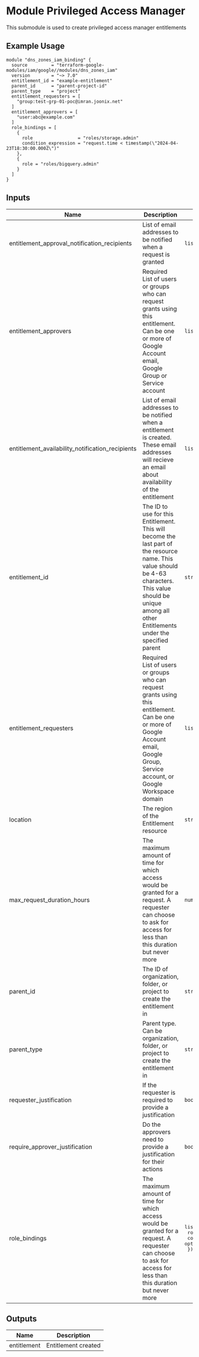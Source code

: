 # Module Privileged Access Manager

This submodule is used to create privileged access manager entitlements

## Example Usage
```
module "dns_zones_iam_binding" {
  source         = "terraform-google-modules/iam/google//modules/dns_zones_iam"
  version        = "~> 7.0"
  entitlement_id = "example-entitlement"
  parent_id      = "parent-project-id"
  parent_type    = "project"
  entitlement_requesters = [
    "group:test-grp-01-poc@imran.joonix.net"
  ]
  entitlement_approvers = [
    "user:abc@example.com"
  ]
  role_bindings = [
    {
      role                 = "roles/storage.admin"
      condition_expression = "request.time < timestamp(\"2024-04-23T18:30:00.000Z\")"
    },
    {
      role = "roles/bigquery.admin"
    }
  ]
}
```

<!-- BEGINNING OF PRE-COMMIT-TERRAFORM DOCS HOOK -->
## Inputs

| Name | Description | Type | Default | Required |
|------|-------------|------|---------|:--------:|
| entitlement\_approval\_notification\_recipients | List of email addresses to be notified when a request is granted | `list(string)` | `null` | no |
| entitlement\_approvers | Required List of users or groups who can request grants using this entitlement. Can be one or more of Google Account email, Google Group or Service account | `list(string)` | n/a | yes |
| entitlement\_availability\_notification\_recipients | List of email addresses to be notified when a entitlement is created. These email addresses will recieve an email about availability of the entitlement | `list(string)` | `null` | no |
| entitlement\_id | The ID to use for this Entitlement. This will become the last part of the resource name. This value should be 4-63 characters. This value should be unique among all other Entitlements under the specified parent | `string` | n/a | yes |
| entitlement\_requesters | Required List of users or groups who can request grants using this entitlement. Can be one or more of Google Account email, Google Group, Service account, or Google Workspace domain | `list(string)` | n/a | yes |
| location | The region of the Entitlement resource | `string` | `"global"` | no |
| max\_request\_duration\_hours | The maximum amount of time for which access would be granted for a request. A requester can choose to ask for access for less than this duration but never more | `number` | `1` | no |
| parent\_id | The ID of organization, folder, or project to create the entitlement in | `string` | n/a | yes |
| parent\_type | Parent type. Can be organization, folder, or project to create the entitlement in | `string` | n/a | yes |
| requester\_justification | If the requester is required to provide a justification | `bool` | `true` | no |
| require\_approver\_justification | Do the approvers need to provide a justification for their actions | `bool` | `true` | no |
| role\_bindings | The maximum amount of time for which access would be granted for a request. A requester can choose to ask for access for less than this duration but never more | <pre>list(object({<br>    role                 = string<br>    condition_expression = optional(string)<br>  }))</pre> | n/a | yes |

## Outputs

| Name | Description |
|------|-------------|
| entitlement | Entitlement created |

<!-- END OF PRE-COMMIT-TERRAFORM DOCS HOOK -->
